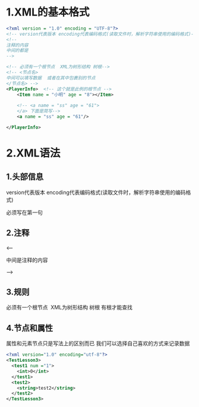 # 1.XML的基本格式

```xml
<?xml version = "1.0" encoding = "UTF-8"?>
<!-- version代表版本 encoding代表编码格式(读取文件时，解析字符串使用的编码格式)-->
<!--
注释的内容
中间的都是
-->

<!-- 必须有一个根节点  XML为树形结构 树根-->
<!-- <节点名>
中间可以填写数据  或者在其中包裹别的节点
</节点名> -->
<PlayerInfo>  <!-- 这个就是此例的根节点 -->
	<Item name = "小明" age = "8"></Item>
	
	<!-- <a name = "ss" age = "61">
	</a> 下面是简写-->
	<a name = "ss" age = "61"/>

</PlayerInfo>
```

# 2.XML语法

## 1.头部信息

<?xml version = "1.0" encoding = "UTF-8"?>

version代表版本 encoding代表编码格式(读取文件时，解析字符串使用的编码格式) 

必须写在第一句

## 2.注释

<--

中间是注释的内容

-->

## 3.规则

必须有一个根节点  XML为树形结构 树根   有根才能查找

## 4.节点和属性

属性和元素节点只是写法上的区别而已 我们可以选择自己喜欢的方式来记录数据

```xml
<?xml version="1.0" encoding="utf-8"?>
<TestLesson3>
  <test1 num ="1">
    <int>0</int>
  </test1>
  <test2>
    <string>test2</string>
  </test2>
</TestLesson3>
```

# 